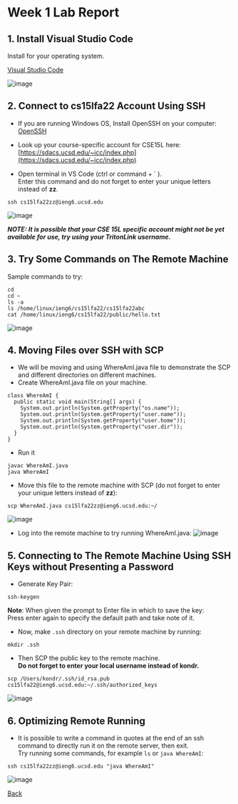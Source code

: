 # **Week 1 Lab Report**

## 1. Install Visual Studio Code

Install for your operating system.

[Visual Studio Code](https://code.visualstudio.com/download)

![image](Lab_1_vscode.png)

## 2. Connect to cs15lfa22 Account Using SSH

* If you are running Windows OS, Install OpenSSH on your computer: [OpenSSH](https://docs.microsoft.com/en-us/windows-server/administration/openssh/openssh_install_firstuse)

* Look up your course-specific account for CSE15L here: [https://sdacs.ucsd.edu/~icc/index.php](https://sdacs.ucsd.edu/~icc/index.php)

* Open terminal in VS Code (ctrl or command + ` ).<br>Enter this command and do not forget to enter your unique letters instead of **zz**.
```
ssh cs15lfa22zz@ieng6.ucsd.edu
```
![image](Lab_1_ssh.png)

***NOTE: It is possible that your CSE 15L specific account might not be yet available for use, try using your TritonLink username.***

## 3. Try Some Commands on The Remote Machine

Sample commands to try:

```
cd
cd ~
ls -a
ls /home/linux/ieng6/cs15lfa22/cs15lfa22abc
cat /home/linux/ieng6/cs15lfa22/public/hello.txt
```

![image](Lab_1_commands.png)

## 4. Moving Files over SSH with SCP

* We will be moving and using WhereAmI.java file to demonstrate the SCP and different directories on different machines.
* Create WhereAmI.java file on your machine.
```
class WhereAmI {
  public static void main(String[] args) {
    System.out.println(System.getProperty("os.name"));
    System.out.println(System.getProperty("user.name"));
    System.out.println(System.getProperty("user.home"));
    System.out.println(System.getProperty("user.dir"));
  }
}
```
* Run it
```
javac WhereAmI.java
java WhereAmI
```
* Move this file to the remote machine with SCP (do not forget to enter your unique letters instead of **zz**):
```
scp WhereAmI.java cs15lfa22zz@ieng6.ucsd.edu:~/
```
![image](Lab_1_scp.png)
* Log into the remote machine to try running WhereAmI.java:
![image](Lab_1_WhereAmI_remote.png)

## 5. Connecting to The Remote Machine Using SSH Keys without Presenting a Password

* Generate Key Pair:
```
ssh-keygen
```
**Note**: When given the prompt to Enter file in which to save the key:<br>Press enter again to specify the default path and take note of it.

* Now, make `.ssh` directory on your remote machine by running:
```
mkdir .ssh
```

* Then SCP the public key to the remote machine.<br>**Do not forget to enter your local username instead of kondr.**
```
scp /Users/kondr/.ssh/id_rsa.pub cs15lfa22@ieng6.ucsd.edu:~/.ssh/authorized_keys
```
![image](Lab_1_ssh_key.png)

## 6. Optimizing Remote Running

* It is possible to write a command in quotes at the end of an ssh command to directly run it on the remote server, then exit.<br>Try running some commands, for example `ls` or `java WhereAmI`:
```
ssh cs15lfa22zz@ieng6.ucsd.edu "java WhereAmI"
```
![image](Lab_1_optimized.png)

[Back](index.html)